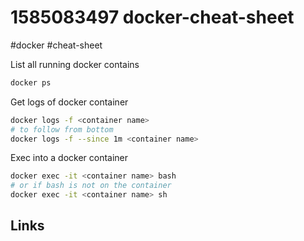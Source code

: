 # 1585083497 docker-cheat-sheet
#docker #cheat-sheet

List all running docker contains
```bash
docker ps
```

Get logs of docker container
```bash
docker logs -f <container name> 
# to follow from bottom
docker logs -f --since 1m <container name>
```

Exec into a docker container
```bash
docker exec -it <container name> bash
# or if bash is not on the container
docker exec -it <container name> sh
```

## Links
